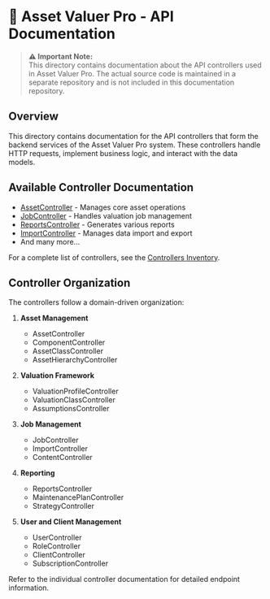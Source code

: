 # 🔧 Asset Valuer Pro - API Documentation

> **⚠️ Important Note:**  
> This directory contains documentation about the API controllers used in Asset Valuer Pro. The actual source code is maintained in a separate repository and is not included in this documentation repository.

## Overview

This directory contains documentation for the API controllers that form the backend services of the Asset Valuer Pro system. These controllers handle HTTP requests, implement business logic, and interact with the data models.

## Available Controller Documentation

- [AssetController](AssetController.md) - Manages core asset operations
- [JobController](JobController.md) - Handles valuation job management
- [ReportsController](ReportsController.md) - Generates various reports
- [ImportController](ImportController.md) - Manages data import and export
- And many more...

For a complete list of controllers, see the [Controllers Inventory](Controllers_Inventory.md).

## Controller Organization

The controllers follow a domain-driven organization:

1. **Asset Management**
   - AssetController
   - ComponentController
   - AssetClassController
   - AssetHierarchyController

2. **Valuation Framework**
   - ValuationProfileController
   - ValuationClassController
   - AssumptionsController

3. **Job Management**
   - JobController
   - ImportController
   - ContentController

4. **Reporting**
   - ReportsController
   - MaintenancePlanController
   - StrategyController

5. **User and Client Management**
   - UserController
   - RoleController
   - ClientController
   - SubscriptionController

Refer to the individual controller documentation for detailed endpoint information.
